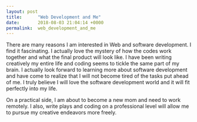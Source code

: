 ```yaml
---
layout: post
title:      "Web Development and Me"
date:       2018-08-03 21:04:14 +0000
permalink:  web_development_and_me
---
```



There are many reasons I am interested in Web and software development.  I find it fascinating.  I actually love the mystery of how the codes work together and what the final product will look like.  I have been writing creatively my entire life and coding seems to tickle the same part of my brain.  I actually look forward to learning more about software development and have come to realize that I will not become tired of the tasks put ahead of me.  I truly believe I will love the software development world and it will fit perfectly into my life.

On a practical side, I am about to become a new mom and need to work remotely.  I also, write plays and coding on a professional level will allow me to pursue my creative endeavors more freely.  
